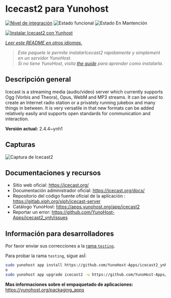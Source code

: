 <!--
Este archivo README esta generado automaticamente<https://github.com/YunoHost/apps/tree/master/tools/readme_generator>
No se debe editar a mano.
-->

# Icecast2 para Yunohost

[![Nivel de integración](https://apps.yunohost.org/badge/integration/icecast2)](https://ci-apps.yunohost.org/ci/apps/icecast2/)
![Estado funcional](https://apps.yunohost.org/badge/state/icecast2)
![Estado En Mantención](https://apps.yunohost.org/badge/maintained/icecast2)

[![Instalar Icecast2 con Yunhost](https://install-app.yunohost.org/install-with-yunohost.svg)](https://install-app.yunohost.org/?app=icecast2)

*[Leer este README en otros idiomas.](./ALL_README.md)*

> *Este paquete le permite instalarIcecast2 rapidamente y simplement en un servidor YunoHost.*  
> *Si no tiene YunoHost, visita [the guide](https://yunohost.org/install) para aprender como instalarla.*

## Descripción general

Icecast is a streaming media (audio/video) server which currently supports Ogg (Vorbis and Theora), Opus, WebM and MP3 streams.
It can be used to create an Internet radio station or a privately running jukebox and many things in between. It is very versatile in that new formats can be added relatively easily and supports open standards for communication and interaction.


**Versión actual:** 2.4.4~ynh1

## Capturas

![Captura de Icecast2](./doc/screenshots/screenshot.png)

## Documentaciones y recursos

- Sitio web oficial: <https://icecast.org/>
- Documentación administrador oficial: <https://icecast.org/docs/>
- Repositorio del código fuente oficial de la aplicación : <https://gitlab.xiph.org/xiph/icecast-server>
- Catálogo YunoHost: <https://apps.yunohost.org/app/icecast2>
- Reportar un error: <https://github.com/YunoHost-Apps/icecast2_ynh/issues>

## Información para desarrolladores

Por favor enviar sus correcciones a la [rama `testing`](https://github.com/YunoHost-Apps/icecast2_ynh/tree/testing).

Para probar la rama `testing`, sigue asÍ:

```bash
sudo yunohost app install https://github.com/YunoHost-Apps/icecast2_ynh/tree/testing --debug
o
sudo yunohost app upgrade icecast2 -u https://github.com/YunoHost-Apps/icecast2_ynh/tree/testing --debug
```

**Mas informaciones sobre el empaquetado de aplicaciones:** <https://yunohost.org/packaging_apps>
